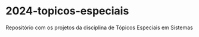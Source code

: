 # 2024-topicos-especiais
Repositório com os projetos da disciplina de Tópicos Especiais em Sistemas
